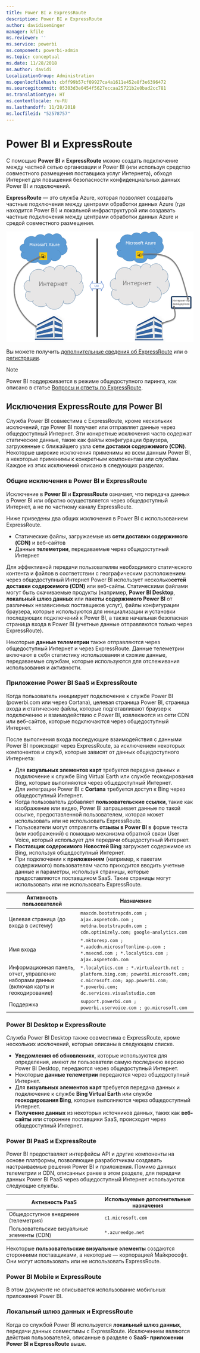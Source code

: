 ```yaml
---
title: Power BI и ExpressRoute
description: Power BI и ExpressRoute
author: davidiseminger
manager: kfile
ms.reviewer: ''
ms.service: powerbi
ms.component: powerbi-admin
ms.topic: conceptual
ms.date: 11/28/2018
ms.author: davidi
LocalizationGroup: Administration
ms.openlocfilehash: cbff99b57cf09927ca4a1611e452e8f3e6396472
ms.sourcegitcommit: 05303d3e0454f5627eccaa25721b2e0bad2cc781
ms.translationtype: HT
ms.contentlocale: ru-RU
ms.lasthandoff: 11/28/2018
ms.locfileid: "52578757"
---
```

# <a name="power-bi-and-expressroute"></a>Power BI и ExpressRoute
С помощью **Power BI** и **ExpressRoute** можно создать подключение между частной сетью организации и Power BI (или используя средство совместного размещения поставщика услуг Интернета), обходя Интернет для повышения безопасности конфиденциальных данных Power BI и подключений.

**ExpressRoute** — это служба Azure, которая позволяет создавать частные подключения между центрами обработки данных Azure (где находится Power BI) и локальной инфраструктурой или создавать частные подключения между центрами обработки данных Azure и средой совместного размещения.

![](media/service-admin-power-bi-expressroute/pbi_expressroute_1.png)

Вы можете получить [дополнительные сведения об ExpressRoute](https://azure.microsoft.com/services/expressroute/) или о [регистрации](https://azure.microsoft.com/pricing/details/expressroute/).

> [!NOTE]
> Power BI поддерживается в режиме общедоступного пиринга, как описано в статье [Вопросы и ответы по ExpressRoute](https://docs.microsoft.com/azure/expressroute/expressroute-faqs).
> 
> 

## <a name="power-bi-expressroute-exceptions"></a>Исключения ExpressRoute для Power BI
Служба Power BI совместима с ExpressRoute, кроме нескольких исключений, где Power BI получает или отправляет данные через общедоступный Интернет. Эти конкретные исключения часто содержат статические данные, такие как файлы конфигурации браузера, загруженные с ближайшего узла **сети доставки содержимого (CDN)**. Некоторые широкие исключения применимы ко всем данным Power BI, а некоторые применимы к конкретным компонентам или службам. Каждое из этих исключений описано в следующих разделах.

### <a name="overall-exceptions-to-power-bi-and-expressroute"></a>Общие исключения в Power BI и ExpressRoute
Исключение в **Power BI** и **ExpressRoute** означает, что передача данных в Power BI или обратно осуществляется через общедоступный Интернет, а не по частному каналу ExpressRoute.

Ниже приведены два общих исключения в Power BI с использованием ExpressRoute.

* Статические файлы, загружаемые из **сети доставки содержимого (CDN)** и веб-сайтов
* Данные **телеметрии**, передаваемые через общедоступный Интернет

Для эффективной передачи пользователям необходимого статического контента и файлов в соответствии с географическим расположением через общедоступный Интернет Power BI использует несколько**сетей доставки содержимого (CDN)** или веб-сайты. Статическими файлами могут быть скачиваемые продукты (например, **Power BI Desktop**, **локальный шлюз данных** или **пакеты содержимого Power BI** от различных независимых поставщиков услуг), файлы конфигурации браузера, которые используются для инициализации и установки последующих подключений к Power BI, а также начальная безопасная страница входа в Power BI (учетные данные отправляются только через ExpressRoute).   

Некоторые **данные телеметрии** также отправляются через общедоступный Интернет и через ExpressRoute. Данные телеметрии включают в себя статистику использования и схожие данные, передаваемые службам, которые используются для отслеживания использования и активности.

### <a name="power-bi-saas-application-and-expressroute"></a>Приложение Power BI SaaS и ExpressRoute
Когда пользователь инициирует подключение к службе Power BI (powerbi.com или через Cortana), целевая страница Power BI, страница входа и статические файлы, которые подготавливают браузер к подключению и взаимодействию с Power BI, извлекаются из сети CDN или веб-сайтов, которые подключаются через общедоступный Интернет.

После выполнения входа последующие взаимодействия с данными Power BI происходят через ExpressRoute, за исключением некоторых компонентов и служб, которые зависят от данных общедоступного Интернета:

* Для **визуальных элементов карт** требуется передача данных и подключение к службе Bing Virtual Earth или службе геокодирования Bing, которые выполняются через общедоступный Интернет.
* Для интеграции Power BI с **Cortana** требуется доступ к Bing через общедоступный Интернет.
* Когда пользователь добавляет **пользовательские ссылки**, такие как изображение или видео, Power BI запрашивает данные по такой ссылке, предоставленной пользователем, которая может использовать или не использовать ExpressRoute.
* Пользователи могут отправлять **отзывы в Power BI** в форме текста (или изображений) с помощью механизма обратной связи User Voice, который использует для передачи общедоступный Интернет.
* **Поставщик содержимого Новостей Bing** загружает содержимое из Bing, используя общедоступный Интернет.
* При подключении к **приложениям** (например, к пакетам содержимого) пользователям часто приходится вводить учетные данные и параметры, используя страницы, которые предоставляются поставщиком SaaS. Такие страницы могут использовать или не использовать ExpressRoute.

| Активность пользователей | Назначение |
| --- | --- |
| Целевая страница (до входа в систему) |`maxcdn.bootstrapcdn.com ; ajax.aspnetcdn.com ; netdna.bootstrapcdn.com ; cdn.optimizely.com; google-analytics.com ` |
| Имя входа |`*.mktoresp.com ; *.aadcdn.microsoftonline-p.com ; *.msecnd.com ; *.localytics.com ; ajax.aspnetcdn.com` |
| Информационная панель, отчет, управление наборами данных (включая карты и геокодирование) |`*.localytics.com ; *.virtualearth.net ; platform.bing.com; powerbi.microsoft.com; c.microsoft.com; app.powerbi.com; *.powerbi.com; dc.services.visualstudio.com ` |
| Поддержка |`support.powerbi.com ; powerbi.uservoice.com ; go.microsoft.com ` |

### <a name="power-bi-desktop-and-expressroute"></a>Power BI Desktop и ExpressRoute
Служба Power BI Desktop также совместима с ExpressRoute, кроме нескольких исключений, которые описаны в следующем списке.

* **Уведомления об обновлениях**, которые используются для определения, имеют ли пользователи самую последнюю версию Power BI Desktop, передаются через общедоступный Интернет.
* Некоторые **данные телеметрии** передаются через общедоступный Интернет.
* Для **визуальных элементов карт** требуется передача данных и подключение к службе **Bing Virtual Earth** или службе **геокодирования Bing**, которые выполняются через общедоступный Интернет.
* **Получение данных** из некоторых источников данных, таких как **веб-сайты** или сторонние поставщики SaaS, происходит через общедоступный Интернет.

### <a name="power-bi-paas-and-expressroute"></a>Power BI PaaS и ExpressRoute
Power BI предоставляет интерфейсы API и другие компоненты на основе платформы, позволяющие разработчикам создавать настраиваемые решения Power BI и приложения. Помимо данных телеметрии и CDN, описанных ранее в этом разделе, для передачи данных Power BI PaaS через общедоступный Интернет используются следующие службы.

| Активность PaaS | Используемые дополнительные назначения |
| --- | --- |
| Общедоступное внедрение (телеметрия) |`c1.microsoft.com` |
| Пользовательские визуальные элементы (CDN) |`*.azureedge.net` |

Некоторые **пользовательские визуальные элементы** создаются сторонними поставщиками, а некоторые — корпорацией Майкрософт. Они могут использовать или не использовать ExpressRoute.

### <a name="power-bi-mobile-and-expressroute"></a>Power BI Mobile и ExpressRoute
В этом документе не описывается использование мобильных приложений Power BI.  

### <a name="on-premises-data-gateway-and-expressroute"></a>Локальный шлюз данных и ExpressRoute
Когда со службой Power BI используется **локальный шлюз данных**, передачи данных совместимы с ExpressRoute. Исключением являются действия пользователей, описанные в разделе о **SaaS- приложении Power BI и ExpressRoute** выше.  

